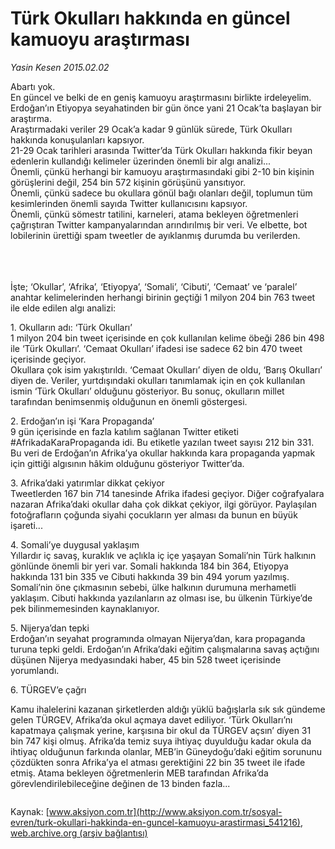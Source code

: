 # Türk Okulları hakkında en güncel kamuoyu araştırması

*Yasin Kesen 2015.02.02*

<div class="pNewsDetailMainContent" itemprop="articleBody">
 <p>
  Abartı yok.
  <br>
   En güncel ve belki de en geniş kamuoyu araştırmasını birlikte irdeleyelim.
   <br>
    Erdoğan’ın Etiyopya seyahatinden bir gün önce yani 21 Ocak’ta başlayan bir araştırma.
    <br>
     Araştırmadaki veriler 29 Ocak’a kadar 9 günlük sürede, Türk Okulları hakkında konuşulanları kapsıyor.
     <br>
      21-29 Ocak tarihleri arasında Twitter’da Türk Okulları hakkında fikir beyan edenlerin kullandığı kelimeler üzerinden önemli bir algı analizi...
      <br/>
      Önemli, çünkü herhangi bir kamuoyu araştırmasındaki gibi 2-10 bin kişinin görüşlerini değil, 254 bin 572 kişinin görüşünü yansıtıyor.
      <br/>
      Önemli, çünkü sadece bu okullara gönül bağı olanları değil, toplumun tüm kesimlerinden önemli sayıda Twitter kullanıcısını kapsıyor.
      <br/>
      Önemli, çünkü sömestr tatilini, karneleri, atama bekleyen öğretmenleri çağrıştıran Twitter kampanyalarından arındırılmış bir veri. Ve elbette, bot lobilerinin ürettiği spam tweetler de ayıklanmış durumda bu verilerden.
     </br>
    </br>
   </br>
  </br>
 </p>
 <p>
  İşte; ‘Okullar’, ‘Afrika’, ‘Etiyopya’, ‘Somali’, ‘Cibuti’, ‘Cemaat’ ve ‘paralel’ anahtar kelimelerinden herhangi birinin geçtiği 1 milyon 204 bin 763 tweet ile elde edilen algı analizi:
 </p>
 <p>
  1. Okulların adı: ‘Türk Okulları’
  <br/>
  1 milyon 204 bin tweet içerisinde en çok kullanılan kelime öbeği 286 bin 498 ile ‘Türk Okulları’. ‘Cemaat Okulları’ ifadesi ise sadece 62 bin 470 tweet içerisinde geçiyor.
  <br/>
  Okullara çok isim yakıştırıldı. ‘Cemaat Okulları’ diyen de oldu, ‘Barış Okulları’ diyen de. Veriler, yurtdışındaki okulları tanımlamak için en çok kullanılan ismin ‘Türk Okulları’ olduğunu gösteriyor. Bu sonuç, okulların millet tarafından benimsenmiş olduğunun en önemli göstergesi.
 </p>
 <p>
  2. Erdoğan’ın işi ‘Kara Propaganda’
  <br/>
  9 gün içerisinde en fazla katılım sağlanan Twitter etiketi #AfrikadaKaraPropaganda idi. Bu etiketle yazılan tweet sayısı 212 bin 331. Bu veri de Erdoğan’ın Afrika’ya okullar hakkında kara propaganda yapmak için gittiği algısının hâkim olduğunu gösteriyor Twitter’da.
 </p>
 <p>
  3. Afrika’daki yatırımlar dikkat çekiyor
  <br/>
  Tweetlerden 167 bin 714 tanesinde Afrika ifadesi geçiyor. Diğer coğrafyalara nazaran Afrika’daki okullar daha çok dikkat çekiyor, ilgi görüyor. Paylaşılan fotoğrafların çoğunda siyahi çocukların yer alması da bunun en büyük işareti...
 </p>
 <p>
  4. Somali’ye duygusal yaklaşım
  <br/>
  Yıllardır iç savaş, kuraklık ve açlıkla iç içe yaşayan Somali’nin Türk halkının gönlünde önemli bir yeri var. Somali hakkında 184 bin 364, Etiyopya hakkında 131 bin 335 ve Cibuti hakkında 39 bin 494 yorum yazılmış. Somali’nin öne çıkmasının sebebi, ülke halkının durumuna merhametli yaklaşım. Cibuti hakkında yazılanların az olması ise, bu ülkenin Türkiye’de pek bilinmemesinden kaynaklanıyor.
 </p>
 <p>
  5. Nijerya’dan tepki
  <br/>
  Erdoğan’ın seyahat programında olmayan Nijerya’dan, kara propaganda turuna tepki geldi. Erdoğan’ın Afrika’daki eğitim çalışmalarına savaş açtığını düşünen Nijerya medyasındaki haber, 45 bin 528 tweet içerisinde yorumlandı.
 </p>
 <p>
  6. TÜRGEV’e çağrı
 </p>
 <p>
  Kamu ihalelerini kazanan şirketlerden aldığı yüklü bağışlarla sık sık gündeme gelen TÜRGEV, Afrika’da okul açmaya davet ediliyor. ‘Türk Okulları’nı kapatmaya çalışmak yerine, karşısına bir okul da TÜRGEV açsın’ diyen 31 bin 747 kişi olmuş. Afrika’da temiz suya ihtiyaç duyulduğu kadar okula da ihtiyaç olduğunun farkında olanlar, MEB’in Güneydoğu’daki eğitim sorununu çözdükten sonra Afrika’ya el atması gerektiğini 22 bin 35 tweet ile ifade etmiş. Atama bekleyen öğretmenlerin MEB tarafından Afrika’da görevlendirilebileceğine değinen de 13 binden fazla...
 </p>
 <p>
  <img alt="" src="http://web.archive.org/web/20150703012639im_/http://medya.aksiyon.com.tr//aksiyon/2015/02/03/552722.jpg "/>
 </p>
</div>


Kaynak: [www.aksiyon.com.tr](http://www.aksiyon.com.tr/sosyal-evren/turk-okullari-hakkinda-en-guncel-kamuoyu-arastirmasi_541216), [web.archive.org (arşiv bağlantısı)](http://web.archive.org/web/20150703012639/http://www.aksiyon.com.tr/sosyal-evren/turk-okullari-hakkinda-en-guncel-kamuoyu-arastirmasi_541216)
